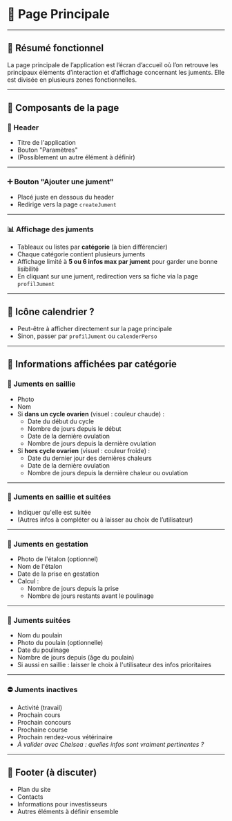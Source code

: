 # 📱 Page Principale

---

## 🧠 Résumé fonctionnel

La page principale de l’application est l’écran d’accueil où l’on retrouve les principaux éléments d’interaction et d’affichage concernant les juments. Elle est divisée en plusieurs zones fonctionnelles.

---

## 🧩 Composants de la page

### 🧷 Header
- Titre de l'application
- Bouton "Paramètres"
- (Possiblement un autre élément à définir)

---

### ➕ Bouton "Ajouter une jument"
- Placé juste en dessous du header
- Redirige vers la page `createJument`

---

### 📊 Affichage des juments
- Tableaux ou listes par **catégorie** (à bien différencier)
- Chaque catégorie contient plusieurs juments
- Affichage limité à **5 ou 6 infos max par jument** pour garder une bonne lisibilité
- En cliquant sur une jument, redirection vers sa fiche via la page `profilJument`

---

## 📅 Icône calendrier ?
- Peut-être à afficher directement sur la page principale
- Sinon, passer par `profilJument` ou `calenderPerso`

---

## 📁 Informations affichées par catégorie

### 🔁 Juments en **saillie**
- Photo
- Nom
- Si **dans un cycle ovarien** (visuel : couleur chaude) :
  - Date du début du cycle
  - Nombre de jours depuis le début
  - Date de la dernière ovulation
  - Nombre de jours depuis la dernière ovulation
- Si **hors cycle ovarien** (visuel : couleur froide) :
  - Date du dernier jour des dernières chaleurs
  - Date de la dernière ovulation
  - Nombre de jours depuis la dernière chaleur ou ovulation

---

### 🍼 Juments en **saillie et suitées**
- Indiquer qu'elle est suitée
- (Autres infos à compléter ou à laisser au choix de l’utilisateur)

---

### 🤰 Juments en **gestation**
- Photo de l'étalon (optionnel)
- Nom de l'étalon
- Date de la prise en gestation
- Calcul :
  - Nombre de jours depuis la prise
  - Nombre de jours restants avant le poulinage

---

### 🐣 Juments **suitées**
- Nom du poulain
- Photo du poulain (optionnelle)
- Date du poulinage
- Nombre de jours depuis (âge du poulain)
- Si aussi en saillie : laisser le choix à l'utilisateur des infos prioritaires

---

### ⛔ Juments **inactives**
- Activité (travail)
- Prochain cours
- Prochain concours
- Prochaine course
- Prochain rendez-vous vétérinaire
- *À valider avec Chelsea : quelles infos sont vraiment pertinentes ?*

---

## 🔻 Footer (à discuter)
- Plan du site
- Contacts
- Informations pour investisseurs
- Autres éléments à définir ensemble